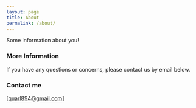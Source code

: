 ```yaml
---
layout: page
title: About
permalink: /about/
---
```


Some information about you!

### More Information

If you have any questions or concerns, please contact us by email below.

### Contact me

[quarl894@gmail.com]
